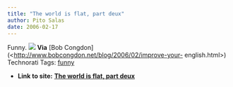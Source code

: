 ```yaml
---
title: "The world is flat, part deux"
author: Pito Salas
date: 2006-02-17
---
```


Funny.
[![](https://i0.wp.com/www.bobcongdon.net/images/sinking.jpg?w=584)](<http://www.bobcongdon.net/media/sinking.mpg>)
**Via** [Bob Congdon](<http://www.bobcongdon.net/blog/2006/02/improve-your-
english.html>) Technorati Tags: [funny](<http://www.technorati.com/tag/funny>)


* **Link to site:** **[The world is flat, part deux](None)**
